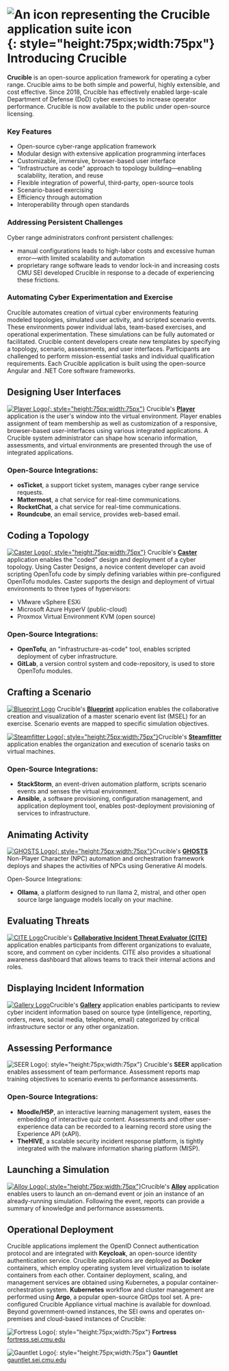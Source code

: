# ![An icon representing the Crucible application suite icon](assets/img/home/cruciblelogo.svg "Crucible Application Suite Icon"){: style="height:75px;width:75px"} Introducing Crucible

**Crucible** is an open-source application framework for operating a cyber range. Crucible aims to be both simple and powerful, highly extensible, and cost effective.
Since 2018, Crucible has effectively enabled large-scale Department of Defense (DoD) cyber exercises to increase operator performance. Crucible is now available to the public under open-source licensing.

### Key Features
* Open-source cyber-range application framework
* Modular design with extensive application programming interfaces
* Customizable, immersive, browser-based user interface
* "Infrastructure as code" approach to topology building—enabling scalability, iteration, and reuse
* Flexible integration of powerful, third-party, open-source tools
* Scenario-based exercising
* Efficiency through automation
* Interoperability through open standards

### Addressing Persistent Challenges
Cyber range administrators confront persistent challenges:
* manual configurations leads to high-labor costs and excessive human error—with limited scalability and automation
* proprietary range software leads to vendor lock-in and increasing costs
CMU SEI developed Crucible in response to a decade of experiencing these frictions.

### Automating Cyber Experimentation and Exercise
Crucible automates creation of virtual cyber environments featuring modeled topologies, simulated user activity, and scripted scenario events. These environments power individual labs, team-based exercises, and operational experimentation. These simulations can be fully automated or facilitated. Crucible content developers create new templates by specifying a topology, scenario, assessments, and user interfaces. Participants are challenged to perform mission-essential tasks and individual qualification requirements. Each Crucible application is built using the open-source Angular and .NET Core software frameworks.

## Designing User Interfaces
[![Player Logo](assets/img/crucible-icon-player.svg){: style="height:75px;width:75px"}](player/index.md)
Crucible's [**Player**](player/index.md) application is the user's window into the virtual environment. Player enables
assignment of team membership as well as customization of a responsive, browser-based user-interfaces using various integrated applications. A Crucible system administrator can shape how scenario information, assessments, and virtual environments are presented through the use of integrated applications.

### Open-Source Integrations:
* **osTicket**, a support ticket system, manages cyber range service requests.
* **Mattermost**, a chat service for real-time communications.
* **RocketChat**, a chat service for real-time communications.
* **Roundcube**, an email service, provides web-based email.

## Coding a Topology
[![Caster Logo](assets/img/crucible-icon-caster.svg){: style="height:75px;width:75px"}](caster/index.md)
Crucible's [**Caster**](caster/index.md) application enables the "coded" design and deployment of a cyber topology. Using Caster Designs, a novice content developer can avoid scripting OpenTofu code by simply defining variables within pre-configured OpenTofu modules. Caster supports the design and deployment of virtual environments to three types of hypervisors:

* VMware vSphere ESXi
* Microsoft Azure HyperV (public-cloud)
* Proxmox Virtual Environment KVM (open source)

### Open-Source Integrations:
* **OpenTofu**, an "infrastructure-as-code" tool, enables scripted deployment of cyber infrastructure.
* **GitLab**, a version control system and code-repository, is used to store OpenTofu modules.

## Crafting a Scenario
[![Blueprint Logo](assets/img/blueprint-logo.png)](blueprint/index.md)
Crucible's [**Blueprint**](blueprint/index.md) application enables the collaborative creation and visualization of a master scenario event list (MSEL) for an exercise. Scenario events are mapped to specific simulation objectives.

[![Steamfitter Logo](assets/img/crucible-icon-steamfitter.svg){: style="height:75px;width:75px"}](steamfitter/index.md)Crucible's [**Steamfitter**](steamfitter/index.md) application enables the organization and execution of scenario tasks on virtual machines.

### Open-Source Integrations:
* **StackStorm**, an event-driven automation platform, scripts scenario events and senses the virtual environment.
* **Ansible**, a software provisioning, configuration management, and application deployment tool, enables post-deployment provisioning of services to infrastructure.

## Animating Activity
[![GHOSTS Logo](assets/img/ghosts_new.png){: style="height:75px;width:75px"}](https://cmu-sei.github.io/GHOSTS/)Crucible's [**GHOSTS**](https://cmu-sei.github.io/GHOSTS/) Non-Player Character (NPC) automation and orchestration framework deploys and shapes the activities of NPCs using Generative AI models.

Open-Source Integrations:
* **Ollama**, a platform designed to run llama 2, mistral, and other open source large language models locally on your machine.

## Evaluating Threats
[![CITE Logo](assets/img/cite-logo.png)](cite/index.md)Crucible's [**Collaborative Incident Threat Evaluator (CITE)**](cite/index.md) application enables participants from different organizations to evaluate, score, and comment on cyber incidents. CITE also provides a situational awareness dashboard that allows teams to track their internal actions and roles.

## Displaying Incident Information
[![Gallery Logo](assets/img/gallery-logo.png)](gallery/index.md)Crucible's [**Gallery**](gallery/index.md) application enables
participants to review cyber incident information based on source type (intelligence, reporting, orders, news, social media, telephone, email) categorized by critical infrastructure sector
or any other organization.

## Assessing Performance
![SEER Logo](assets/img/crucible-icon-seer.svg){: style="height:75px;width:75px"}
Crucible's **SEER** application enables assessment of team performance. Assessment reports map training objectives to scenario events to performance assessments.

### Open-Source Integrations:
* **Moodle/H5P**, an interactive learning management system, eases the embedding of interactive quiz content. Assessments and other user-experience data can be recorded to a learning record store using the Experience API (xAPI).
* **TheHIVE**, a scalable security incident response platform, is tightly integrated with the malware information sharing platform (MISP).

## Launching a Simulation
[![Alloy Logo](assets/img/crucible-icon-alloy.svg){: style="height:75px;width:75px"}](alloy/index.md)Crucible's [**Alloy**](alloy/index.md) application enables users to launch an on-demand event or join an instance of an already-running simulation. Following the event, reports can provide a summary of knowledge and performance assessments.

## Operational Deployment
Crucible applications implement the OpenID Connect authentication protocol and are integrated with **Keycloak**, an open-source identity authentication service.
Crucible applications are deployed as **Docker** containers, which employ operating system level virtualization to isolate containers from each other. Container deployment, scaling, and management services are obtained using Kubernetes, a popular container-orchestration system. **Kubernetes** workflow and cluster management are performed using **Argo**, a popular open-source GitOps tool set.
A pre-configured Crucible Appliance virtual machine is available for download.
Beyond government-owned instances, the SEI owns and operates on-premises and cloud-based instances of Crucible:

![Fortress Logo](assets/img/fortress-app.svg){: style="height:75px;width:75px"}
**Fortress** [fortress.sei.cmu.edu](https://fortress.sei.cmu.edu)

![Gauntlet Logo](assets/img/gauntlet-app.svg){: style="height:75px;width:75px"}
**Gauntlet** [gauntlet.sei.cmu.edu](https://gauntlet.sei.cmu.edu)
